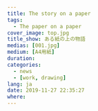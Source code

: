 ```yaml
---
title: The story on a paper
tags:
  - The paper on a paper
cover_image: top.jpg
title_show: ある紙の上の物語
medias: [001.jpg]
medium: [A4用紙]
duration:
categories:
  - news
  - [work, drawing]
lang: ja
date: 2019-11-27 22:35:27
where:
---
```

